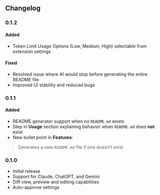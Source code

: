 ## Changelog

### 0.1.2

#### Added
* Token Limit Usage Options (Low, Medium, High) selectable from extension settings

#### Fixed
* Resolved issue where AI would stop before generating the entire README file
* Improved UI stability and reduced bugs

### 0.1.1

#### Added
* README generator support when no `README.md` exists
* Step in **Usage** section explaining behavior when `README.md` does **not** exist
* New bullet point in **Features**:
 > Generates a new `README.md` file if one doesn't exist

### 0.1.0

* Initial release
* Support for Claude, ChatGPT, and Gemini
* Diff view, preview and editing capabilities
* Auto-approve settings